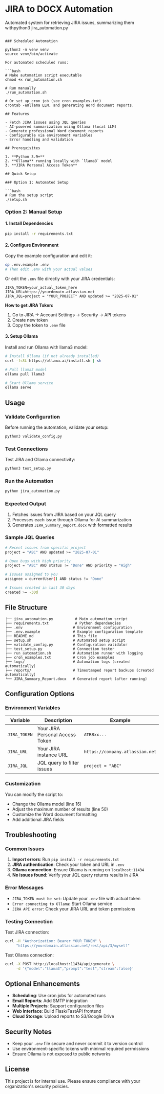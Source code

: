 # JIRA to DOCX Automation

Automated system for retrieving JIRA issues, summarizing them withpython3 jira_automation.py
```

### Scheduled Automation

python3 -m venv venv
source venv/bin/activate

For automated scheduled runs:

```bash
# Make automation script executable
chmod +x run_automation.sh

# Run manually
./run_automation.sh

# Or set up cron job (see cron_examples.txt)
crontab -eOllama LLM, and generating Word document reports.

## Features

- Fetch JIRA issues using JQL queries
- AI-powered summarization using Ollama (local LLM)
- Generate professional Word document reports
- Configurable via environment variables
- Error handling and validation

## Prerequisites

1. **Python 3.9+**
2. **Ollama** running locally with `llama3` model
3. **JIRA Personal Access Token**

## Quick Setup

### Option 1: Automated Setup

```bash
# Run the setup script
./setup.sh
```

### Option 2: Manual Setup

#### 1. Install Dependencies

```bash
pip install -r requirements.txt
```

#### 2. Configure Environment

Copy the example configuration and edit it:

```bash
cp .env.example .env
# Then edit .env with your actual values
```

Or edit the `.env` file directly with your JIRA credentials:

```env
JIRA_TOKEN=your_actual_token_here
JIRA_URL=https://yourdomain.atlassian.net
JIRA_JQL=project = "YOUR_PROJECT" AND updated >= "2025-07-01"
```

**How to get JIRA Token:**
1. Go to JIRA → Account Settings → Security → API tokens
2. Create new token
3. Copy the token to `.env` file

#### 3. Setup Ollama

Install and run Ollama with llama3 model:

```bash
# Install Ollama (if not already installed)
curl -fsSL https://ollama.ai/install.sh | sh

# Pull llama3 model
ollama pull llama3

# Start Ollama service
ollama serve
```

## Usage

### Validate Configuration

Before running the automation, validate your setup:

```bash
python3 validate_config.py
```

### Test Connections

Test JIRA and Ollama connectivity:

```bash
python3 test_setup.py
```

### Run the Automation

```bash
python jira_automation.py
```

### Expected Output

1. Fetches issues from JIRA based on your JQL query
2. Processes each issue through Ollama for AI summarization
3. Generates `JIRA_Summary_Report.docx` with formatted results

### Sample JQL Queries

```bash
# Recent issues from specific project
project = "ABC" AND updated >= "2025-07-01"

# Open bugs with high priority
project = "ABC" AND status != "Done" AND priority = "High"

# Issues assigned to you
assignee = currentUser() AND status != "Done"

# Issues created in last 30 days
created >= -30d
```

## File Structure

```
├── jira_automation.py          # Main automation script
├── requirements.txt            # Python dependencies
├── .env                       # Environment configuration
├── .env.example               # Example configuration template
├── README.md                  # This file
├── setup.sh                   # Automated setup script
├── validate_config.py         # Configuration validator
├── test_setup.py              # Connection tester
├── run_automation.sh          # Automation runner with logging
├── cron_examples.txt          # Cron job examples
├── logs/                      # Automation logs (created automatically)
├── reports/                   # Timestamped report backups (created automatically)
└── JIRA_Summary_Report.docx   # Generated report (after running)
```

## Configuration Options

### Environment Variables

| Variable | Description | Example |
|----------|-------------|---------|
| `JIRA_TOKEN` | Your JIRA Personal Access Token | `ATBBxx...` |
| `JIRA_URL` | Your JIRA instance URL | `https://company.atlassian.net` |
| `JIRA_JQL` | JQL query to filter issues | `project = "ABC"` |

### Customization

You can modify the script to:
- Change the Ollama model (line 16)
- Adjust the maximum number of results (line 50)
- Customize the Word document formatting
- Add additional JIRA fields

## Troubleshooting

### Common Issues

1. **Import errors**: Run `pip install -r requirements.txt`
2. **JIRA authentication**: Check your token and URL in `.env`
3. **Ollama connection**: Ensure Ollama is running on `localhost:11434`
4. **No issues found**: Verify your JQL query returns results in JIRA

### Error Messages

- `JIRA_TOKEN must be set`: Update your `.env` file with actual token
- `Error connecting to Ollama`: Start Ollama service
- `JIRA API error`: Check your JIRA URL and token permissions

### Testing Connection

Test JIRA connection:
```bash
curl -H "Authorization: Bearer YOUR_TOKEN" \
     "https://yourdomain.atlassian.net/rest/api/3/myself"
```

Test Ollama connection:
```bash
curl -X POST http://localhost:11434/api/generate \
     -d '{"model":"llama3","prompt":"test","stream":false}'
```

## Optional Enhancements

- **Scheduling**: Use cron jobs for automated runs
- **Email Reports**: Add SMTP integration
- **Multiple Projects**: Support configuration files
- **Web Interface**: Build Flask/FastAPI frontend
- **Cloud Storage**: Upload reports to S3/Google Drive

## Security Notes

- Keep your `.env` file secure and never commit it to version control
- Use environment-specific tokens with minimal required permissions
- Ensure Ollama is not exposed to public networks

## License

This project is for internal use. Please ensure compliance with your organization's security policies.
